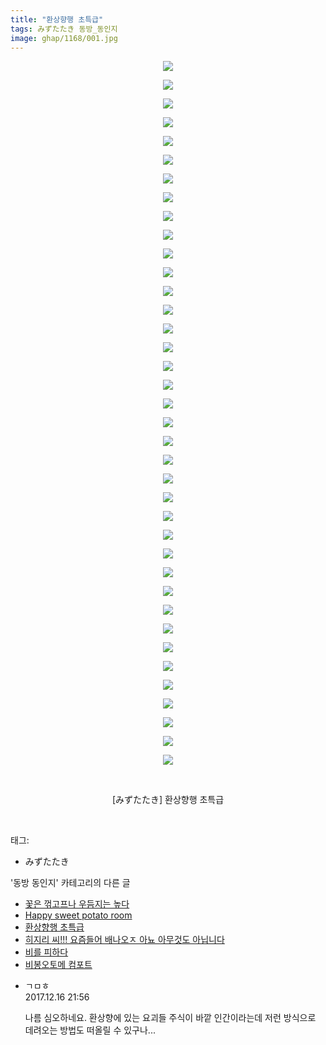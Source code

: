 ```yaml
---
title: "환상향행 초특급"
tags: みずたたき 동방_동인지
image: ghap/1168/001.jpg
---
```

<div class="article">
<p style="text-align: center; clear: none; float: none;"><img src="{{ site.nasurl }}/ghap/1168/001.jpg"/></p>
<p style="text-align: center; clear: none; float: none;"><img src="{{ site.nasurl }}/ghap/1168/002.jpg"/></p>
<p style="text-align: center; clear: none; float: none;"><img src="{{ site.nasurl }}/ghap/1168/003.jpg"/></p>
<p style="text-align: center; clear: none; float: none;"><img src="{{ site.nasurl }}/ghap/1168/004.jpg"/></p>
<p style="text-align: center; clear: none; float: none;"><img src="{{ site.nasurl }}/ghap/1168/005.jpg"/></p>
<p style="text-align: center; clear: none; float: none;"><img src="{{ site.nasurl }}/ghap/1168/006.jpg"/></p>
<p style="text-align: center; clear: none; float: none;"><img src="{{ site.nasurl }}/ghap/1168/007.jpg"/></p>
<p style="text-align: center; clear: none; float: none;"><img src="{{ site.nasurl }}/ghap/1168/008.jpg"/></p>
<p style="text-align: center; clear: none; float: none;"><img src="{{ site.nasurl }}/ghap/1168/009.jpg"/></p>
<p style="text-align: center; clear: none; float: none;"><img src="{{ site.nasurl }}/ghap/1168/010.jpg"/></p>
<p style="text-align: center; clear: none; float: none;"><img src="{{ site.nasurl }}/ghap/1168/011.jpg"/></p>
<p style="text-align: center; clear: none; float: none;"><img src="{{ site.nasurl }}/ghap/1168/012.jpg"/></p>
<p style="text-align: center; clear: none; float: none;"><img src="{{ site.nasurl }}/ghap/1168/013.jpg"/></p>
<p style="text-align: center; clear: none; float: none;"><img src="{{ site.nasurl }}/ghap/1168/014.jpg"/></p>
<p style="text-align: center; clear: none; float: none;"><img src="{{ site.nasurl }}/ghap/1168/015.jpg"/></p>
<p style="text-align: center; clear: none; float: none;"><img src="{{ site.nasurl }}/ghap/1168/016.jpg"/></p>
<p style="text-align: center; clear: none; float: none;"><img src="{{ site.nasurl }}/ghap/1168/017.jpg"/></p>
<p style="text-align: center; clear: none; float: none;"><img src="{{ site.nasurl }}/ghap/1168/018.jpg"/></p>
<p style="text-align: center; clear: none; float: none;"><img src="{{ site.nasurl }}/ghap/1168/019.jpg"/></p>
<p style="text-align: center; clear: none; float: none;"><img src="{{ site.nasurl }}/ghap/1168/020.jpg"/></p>
<p style="text-align: center; clear: none; float: none;"><img src="{{ site.nasurl }}/ghap/1168/021.jpg"/></p>
<p style="text-align: center; clear: none; float: none;"><img src="{{ site.nasurl }}/ghap/1168/022.jpg"/></p>
<p style="text-align: center; clear: none; float: none;"><img src="{{ site.nasurl }}/ghap/1168/023.jpg"/></p>
<p style="text-align: center; clear: none; float: none;"><img src="{{ site.nasurl }}/ghap/1168/024.jpg"/></p>
<p style="text-align: center; clear: none; float: none;"><img src="{{ site.nasurl }}/ghap/1168/025.jpg"/></p>
<p style="text-align: center; clear: none; float: none;"><img src="{{ site.nasurl }}/ghap/1168/026.jpg"/></p>
<p style="text-align: center; clear: none; float: none;"><img src="{{ site.nasurl }}/ghap/1168/027.jpg"/></p>
<p style="text-align: center; clear: none; float: none;"><img src="{{ site.nasurl }}/ghap/1168/028.jpg"/></p>
<p style="text-align: center; clear: none; float: none;"><img src="{{ site.nasurl }}/ghap/1168/029.jpg"/></p>
<p style="text-align: center; clear: none; float: none;"><img src="{{ site.nasurl }}/ghap/1168/030.jpg"/></p>
<p style="text-align: center; clear: none; float: none;"><img src="{{ site.nasurl }}/ghap/1168/031.jpg"/></p>
<p style="text-align: center; clear: none; float: none;"><img src="{{ site.nasurl }}/ghap/1168/032.jpg"/></p>
<p style="text-align: center; clear: none; float: none;"><img src="{{ site.nasurl }}/ghap/1168/033.jpg"/></p>
<p style="text-align: center; clear: none; float: none;"><img src="{{ site.nasurl }}/ghap/1168/034.jpg"/></p>
<p style="text-align: center; clear: none; float: none;"><img src="{{ site.nasurl }}/ghap/1168/035.jpg"/></p>
<p style="text-align: center; clear: none; float: none;"><img src="{{ site.nasurl }}/ghap/1168/036.jpg"/></p>
<p style="text-align: center; clear: none; float: none;"><img src="{{ site.nasurl }}/ghap/1168/037.jpg"/></p>
<p style="text-align: center; clear: none; float: none;"><img src="{{ site.nasurl }}/ghap/1168/038.jpg"/></p>
<p style="text-align: center; clear: none; float: none;"><br/></p>
<p style="text-align: center; clear: none; float: none;">[みずたたき] 환상향행 초특급</p>
<p><br/></p>
</div><div class="tagTrail">
<p>태그: </p>
<ul>
<li>みずたたき</li>
</ul>
</div><div class="another">
<p>'동방 동인지' 카테고리의 다른 글</p>
<ul>
<li><a href="/2016-07-28-ghap_1170">꽃은 꺾고프나 우듬지는 높다</a></li>
<li><a href="/2016-07-28-ghap_1169">Happy sweet potato room</a></li>
<li><a href="/2016-07-28-ghap_1168">환상향행 초특급</a></li>
<li><a href="/2016-07-28-ghap_1167">히지리 씨!!! 요즘들어 배나오ㅈ 아뇨 아무것도 아닙니다</a></li>
<li><a href="/2016-07-28-ghap_1166">비를 피하다</a></li>
<li><a href="/2016-07-28-ghap_1165">비봉오토메 컴포트</a></li>
</ul>
</div><div class="cb_module cb_fluid">
<div class="cb_wrt cb_profile">
<div class="comment">
<ul>
<li class="cb_thumb_off" id="comment15153531">
<div class="cb_comment_area">
<div class="cb_info_area">
<div class="cb_section">
<span class="cb_nick_name">ㄱㅁㅎ</span>
</div>
<div class="cb_section">
<span class="cb_date">2017.12.16 21:56 </span>
</div>
</div>
<div class="cb_dsc_comment">
<p class="cb_dsc">
											나름 심오하네요. 환상향에 있는 요괴들 주식이 바깥 인간이라는데 저런 방식으로 데려오는 방법도 떠올릴 수 있구나...
										</p>
</div>
</div></li>
</ul>
</div>
</div><!-- commentList close -->
</div>